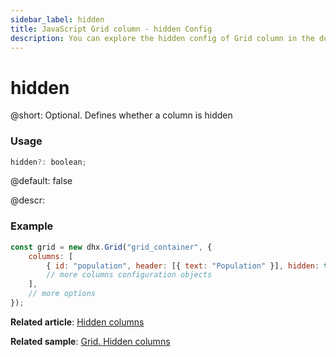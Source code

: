 ```yaml
---
sidebar_label: hidden
title: JavaScript Grid column - hidden Config 
description: You can explore the hidden config of Grid column in the documentation of the DHTMLX JavaScript UI library. Browse developer guides and API reference, try out code examples and live demos, and download a free 30-day evaluation version of DHTMLX Suite.
---
```


# hidden

@short: Optional. Defines whether a column is hidden

### Usage

~~~jsx
hidden?: boolean; 
~~~

@default: false

@descr:
### Example

~~~jsx
const grid = new dhx.Grid("grid_container", {
    columns: [
        { id: "population", header: [{ text: "Population" }], hidden: true },
        // more columns configuration objects
    ],
    // more options
});
~~~

**Related article**: [Hidden columns](grid/configuration.md#hidden-columns)

**Related sample**: [Grid. Hidden columns](https://snippet.dhtmlx.com/lh7ma639)
